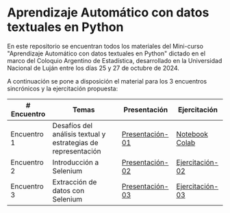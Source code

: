 # Aprendizaje Automático con datos textuales en Python

En este repositorio se encuentran todos los materiales del Mini-curso "Aprendizaje Automático con datos textuales en Python" dictado en el marco del Coloquio Argentino de Estadística, desarrollado en la Universidad Nacional de Luján entre los días 25 y 27 de octubre de 2024.

A continuación se pone a disposición el material para los 3 encuentros sincrónicos y la ejercitación propuesta:

| # Encuentro | Temas       | Presentación | Ejercitación |
|-------------|-------------|--------------|--------------|
| Encuentro 1 | Desafíos del análisis textual y estrategias de representación | [Presentación-01](https://docs.google.com/presentation/d/1LQpJIH3DrHtMujyLi0kSKyVJfVZd1kv3dsBZqhNL0ik/edit?usp=sharing) | [Notebook Colab]() |
| Encuentro 2 | Introducción a Selenium | [Presentación-02]() | [Ejercitación-02]() |
| Encuentro 3 | Extracción de datos con Selenium | [Presentación-03]() | [Ejercitación-03]() |

